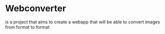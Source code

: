 <h1 >Webconverter</h1>
<p>is a project that aims to create a webapp that will be able to convert images from format to format</p>
